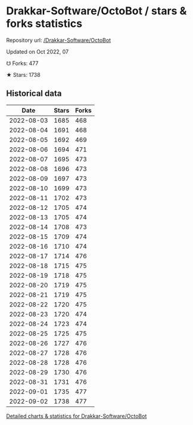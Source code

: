 # Drakkar-Software/OctoBot / stars & forks statistics

Repository url: [/Drakkar-Software/OctoBot](https://github.com/Drakkar-Software/OctoBot)

Updated on Oct 2022, 07

☋ Forks: 477

★ Stars: 1738

## Historical data
| Date | Stars | Forks |
|------|-------|-------|
| 2022-08-03 | 1685 | 468 | 
| 2022-08-04 | 1691 | 468 | 
| 2022-08-05 | 1692 | 469 | 
| 2022-08-06 | 1694 | 471 | 
| 2022-08-07 | 1695 | 473 | 
| 2022-08-08 | 1696 | 473 | 
| 2022-08-09 | 1697 | 473 | 
| 2022-08-10 | 1699 | 473 | 
| 2022-08-11 | 1702 | 473 | 
| 2022-08-12 | 1705 | 474 | 
| 2022-08-13 | 1705 | 474 | 
| 2022-08-14 | 1708 | 473 | 
| 2022-08-15 | 1709 | 474 | 
| 2022-08-16 | 1710 | 474 | 
| 2022-08-17 | 1714 | 476 | 
| 2022-08-18 | 1715 | 475 | 
| 2022-08-19 | 1718 | 475 | 
| 2022-08-20 | 1719 | 475 | 
| 2022-08-21 | 1719 | 475 | 
| 2022-08-22 | 1720 | 475 | 
| 2022-08-23 | 1720 | 474 | 
| 2022-08-24 | 1723 | 474 | 
| 2022-08-25 | 1725 | 475 | 
| 2022-08-26 | 1727 | 476 | 
| 2022-08-27 | 1728 | 476 | 
| 2022-08-28 | 1728 | 476 | 
| 2022-08-29 | 1730 | 476 | 
| 2022-08-31 | 1731 | 476 | 
| 2022-09-01 | 1735 | 477 | 
| 2022-09-02 | 1738 | 477 | 


[Detailed charts & statistics for Drakkar-Software/OctoBot](https://reviewgithub.com/rep/Drakkar-Software/OctoBot)
